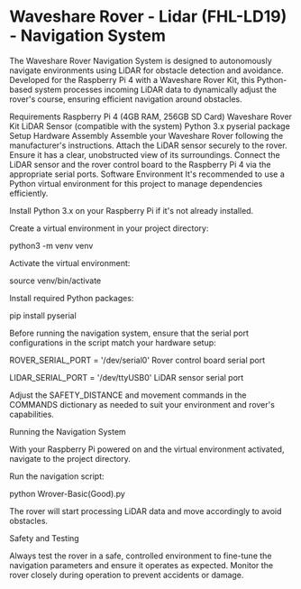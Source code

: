 # Waveshare Rover - Lidar (FHL-LD19) - Navigation System

The Waveshare Rover Navigation System is designed to autonomously navigate environments using LiDAR for obstacle detection and avoidance. Developed for the Raspberry Pi 4 with a Waveshare Rover Kit, this Python-based system processes incoming LiDAR data to dynamically adjust the rover's course, ensuring efficient navigation around obstacles.
 
Requirements
Raspberry Pi 4 (4GB RAM, 256GB SD Card)
Waveshare Rover Kit
LiDAR Sensor (compatible with the system)
Python 3.x
pyserial package
Setup
Hardware Assembly
Assemble your Waveshare Rover following the manufacturer's instructions.
Attach the LiDAR sensor securely to the rover. Ensure it has a clear, unobstructed view of its surroundings.
Connect the LiDAR sensor and the rover control board to the Raspberry Pi 4 via the appropriate serial ports.
Software Environment
It's recommended to use a Python virtual environment for this project to manage dependencies efficiently.

Install Python 3.x on your Raspberry Pi if it's not already installed.

Create a virtual environment in your project directory:

python3 -m venv venv

Activate the virtual environment:

source venv/bin/activate

Install required Python packages:

pip install pyserial

Before running the navigation system, ensure that the serial port configurations in the script match your hardware setup:

ROVER_SERIAL_PORT = '/dev/serial0'   Rover control board serial port

LIDAR_SERIAL_PORT = '/dev/ttyUSB0'   LiDAR sensor serial port

Adjust the SAFETY_DISTANCE and movement commands in the COMMANDS dictionary as needed to suit your environment and rover's capabilities.

Running the Navigation System

With your Raspberry Pi powered on and the virtual environment activated, navigate to the project directory.

Run the navigation script:

python Wrover-Basic(Good).py

The rover will start processing LiDAR data and move accordingly to avoid obstacles.

Safety and Testing

Always test the rover in a safe, controlled environment to fine-tune the navigation parameters and ensure it operates as expected. Monitor the rover closely during operation to prevent accidents or damage.
